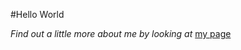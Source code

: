#Hello World
 
 *Find out a little more about me by looking at* [my page](https://amygrahamie.github.io/Hello-world/hello-world.html)